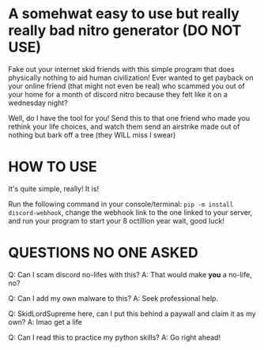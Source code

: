 # A somehwat easy to use but really really bad nitro generator (DO NOT USE)
Fake out your internet skid friends with this simple program that does physically nothing to aid human civilization!
Ever wanted to get payback on your online friend (that might not even be real) who scammed you out of your home for a month of discord nitro because they felt like it on a wednesday night?

Well, do I have the tool for you! Send this to that one friend who made you rethink your life choices, and watch them send an airstrike made out of nothing but bark off a tree (they WILL miss I swear)

# HOW TO USE
It's quite simple, really! It is!

Run the following command in your console/terminal:
`pip -m install discord-webhook`, change the webhook link to the one linked to your server, and run your program to start your 8 octillion year wait, good luck!

# QUESTIONS NO ONE ASKED
Q: Can I scam discord no-lifes with this?
    A: That would make **you** a no-life, no?

Q: Can I add my own malware to this?
    A: Seek professional help.

Q: SkidLordSupreme here, can I put this behind a paywall and claim it as my own?
    A: lmao get a life

Q: Can I read this to practice my python skills?
    A: Go right ahead!
